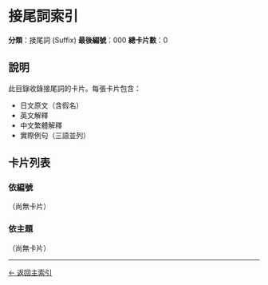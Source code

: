 # 接尾詞索引

**分類**：接尾詞 (Suffix)
**最後編號**：000
**總卡片數**：0

## 說明

此目錄收錄接尾詞的卡片。每張卡片包含：
- 日文原文（含假名）
- 英文解釋
- 中文繁體解釋
- 實際例句（三語並列）

## 卡片列表

### 依編號

（尚無卡片）

### 依主題

（尚無卡片）

---

[← 返回主索引](../index.md)
